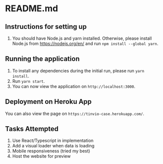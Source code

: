 # README.md
## Instructions for setting up
1. You should have Node.js and yarn installed. Otherwise, please install Node.js from https://nodejs.org/en/ and run `npm install --global yarn`.

## Running the application
1. To install any dependencies during the initial run, please run `yarn install`.
2. Run `yarn start`.
3. You can now view the application on `http://localhost:3000`.

## Deployment on Heroku App
You can also view the page on `https://tinvio-case.herokuapp.com/`.

## Tasks Attempted
1. Use React/Typescript in implementation
2. Add a visual loader when data is loading
3. Mobile responsiveness (tried my best)
4. Host the website for preview